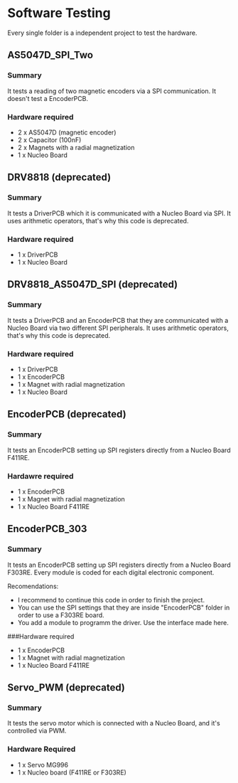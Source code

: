 # Software Testing
Every single folder is a independent project to test the hardware.

## AS5047D_SPI_Two
### Summary
It tests a reading of two magnetic encoders via a SPI communication. It doesn't test a EncoderPCB.
### Hardware required
- 2 x AS5047D (magnetic encoder)
- 2 x Capacitor (100nF)
- 2 x Magnets with a radial magnetization
- 1 x Nucleo Board

## DRV8818 (deprecated)
### Summary
It tests a DriverPCB which it is communicated with a Nucleo Board via SPI.
It uses arithmetic operators, that's why this code is deprecated.
### Hardware required
- 1 x DriverPCB
- 1 x Nucleo Board

## DRV8818_AS5047D_SPI (deprecated)
### Summary
It tests a DriverPCB and an EncoderPCB that they are communicated with a Nucleo Board via two different SPI peripherals.
It uses arithmetic operators, that's why this code is deprecated.
### Hardware required
- 1 x DriverPCB
- 1 x EncoderPCB
- 1 x Magnet with radial magnetization
- 1 x Nucleo Board

## EncoderPCB (deprecated)
### Summary
It tests an EncoderPCB setting up SPI registers directly from a Nucleo Board F411RE.
### Hardawre required
- 1 x EncoderPCB
- 1 x Magnet with radial magnetization
- 1 x Nucleo Board F411RE

## EncoderPCB_303
### Summary
It tests an EncoderPCB setting up SPI registers directly from a Nucleo Board F303RE.
Every module is coded for each digital electronic component.

Recomendations:
- I recommend to continue this code in order to finish the project.
- You can use the SPI settings that they are inside "EncoderPCB" folder in order to use a F303RE board.
- You add a module to programm the driver. Use the interface made here.

###Hardware required
- 1 x EncoderPCB
- 1 x Magnet with radial magnetization
- 1 x Nucleo Board F411RE

## Servo_PWM (deprecated)
### Summary
It tests the servo motor which is connected with a Nucleo Board, and it's controlled via PWM.
### Hardware Required
- 1 x Servo MG996
- 1 x Nucleo board (F411RE or F303RE)

